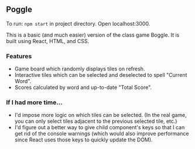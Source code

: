 ## Poggle
To run: `npm start` in project directory. Open localhost:3000.

This is a basic (and much easier) version of the class game Boggle. It is built using React, HTML, and CSS.

### Features
* Game board which randomly displays tiles on refresh.
* Interactive tiles which can be selected and deselected to spell "Current Word".
* Scores calculated by word and up-to-date "Total Score".

### If I had more time...
* I'd impose more logic on which tiles can be selected. (In the real game, you can only select tiles adjacent to the previous selected tile, etc.)
* I'd figure out a better way to give child component's keys so that I can get rid of the console warnings (which would also improve performance since React uses those keys to quickly update the DOM).
